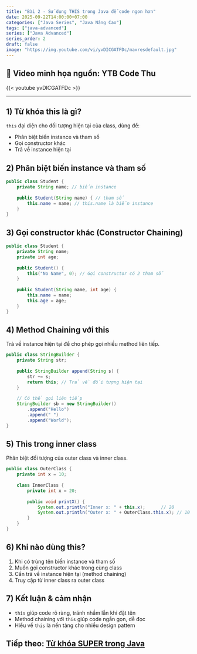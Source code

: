 ```yaml
---
title: "Bài 2 - Sử dụng THIS trong Java để code ngon hơn"
date: 2025-09-22T14:00:00+07:00
categories: ["Java Series", "Java Nâng Cao"]
tags: ["java-advanced"]
series: ["Java Advanced"]
series_order: 2
draft: false
image: "https://img.youtube.com/vi/yvDICGATFDc/maxresdefault.jpg"
---
```


## 🎥 Video minh họa nguồn: YTB Code Thu
{{< youtube yvDICGATFDc >}}

---

## 1) Từ khóa this là gì?
`this` đại diện cho đối tượng hiện tại của class, dùng để:
- Phân biệt biến instance và tham số
- Gọi constructor khác
- Trả về instance hiện tại

## 2) Phân biệt biến instance và tham số
```java
public class Student {
    private String name; // biến instance
    
    public Student(String name) { // tham số
        this.name = name; // this.name là biến instance
    }
}
```

## 3) Gọi constructor khác (Constructor Chaining)
```java
public class Student {
    private String name;
    private int age;
    
    public Student() {
        this("No Name", 0); // Gọi constructor có 2 tham số
    }
    
    public Student(String name, int age) {
        this.name = name;
        this.age = age;
    }
}
```

## 4) Method Chaining với this
Trả về instance hiện tại để cho phép gọi nhiều method liên tiếp.

```java
public class StringBuilder {
    private String str;
    
    public StringBuilder append(String s) {
        str += s;
        return this; // Trả về đối tượng hiện tại
    }
    
    // Có thể gọi liên tiếp
    StringBuilder sb = new StringBuilder()
        .append("Hello")
        .append(" ")
        .append("World");
}
```

## 5) This trong inner class
Phân biệt đối tượng của outer class và inner class.

```java
public class OuterClass {
    private int x = 10;
    
    class InnerClass {
        private int x = 20;
        
        public void printX() {
            System.out.println("Inner x: " + this.x);      // 20
            System.out.println("Outer x: " + OuterClass.this.x); // 10
        }
    }
}
```

## 6) Khi nào dùng this?
1. Khi có trùng tên biến instance và tham số
2. Muốn gọi constructor khác trong cùng class
3. Cần trả về instance hiện tại (method chaining)
4. Truy cập từ inner class ra outer class

## 7) Kết luận & cảm nhận
- `this` giúp code rõ ràng, tránh nhầm lẫn khi đặt tên
- Method chaining với `this` giúp code ngắn gọn, dễ đọc
- Hiểu về `this` là nền tảng cho nhiều design pattern

## Tiếp theo: [Từ khóa SUPER trong Java](/p/java_super/)
